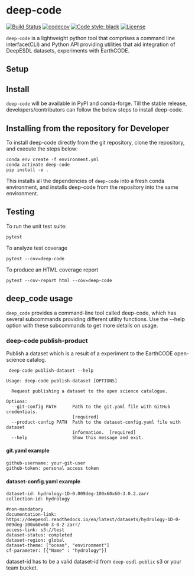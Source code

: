 # deep-code

[![Build Status](https://github.com/deepesdl/deep-code/actions/workflows/unittest-workflow.yaml/badge.svg)](https://github.com/deepesdl/deep-code/actions/workflows/unittest-workflow.yaml)
[![codecov](https://codecov.io/gh/deepesdl/deep-code/graph/badge.svg?token=47MQXOXWOK)](https://codecov.io/gh/deepesdl/deep-code)
[![Code style: black](https://img.shields.io/badge/code%20style-black-000000.svg)](https://github.com/psf/black)
[![License](https://img.shields.io/github/license/dcs4cop/xcube-smos)](https://github.com/deepesdl/deep-code/blob/main/LICENSE)

`deep-code` is a lightweight python tool that comprises a command line interface(CLI) 
and Python API providing utilities that aid integration of DeepESDL datasets, 
experiments with EarthCODE.

## Setup

## Install
`deep-code` will be available in PyPI and conda-forge. Till the stable release,
developers/contributors can follow the below steps to install deep-code.

## Installing from the repository for Developer

To install deep-code directly from the git repository, clone the repository, and execute the steps below:

```commandline
conda env create -f environment.yml
conda activate deep-code
pip install -e .
```

This installs all the dependencies of `deep-code` into a fresh conda environment, 
and installs deep-code from the repository into the same environment.

## Testing

To run the unit test suite:

```commandline
pytest
```

To analyze test coverage
```shell
pytest --cov=deep-code
```

To produce an HTML coverage report

```commandline
pytest --cov-report html --cov=deep-code
```

## deep_code usage

`deep_code` provides a command-line tool called deep-code, which has several subcommands 
providing different utility functions.
Use the --help option with these subcommands to get more details on usage.

###  deep-code publish-product

Publish a dataset which is a result of a experiment to the EarthCODE 
open-science catalog.

```commandline
 deep-code publish-dataset --help
 ```

```
Usage: deep-code publish-dataset [OPTIONS]

  Request publishing a dataset to the open science catalogue.

Options:
  --git-config PATH      Path to the git.yaml file with GitHub credentials.
                         [required]
  --product-config PATH  Path to the dataset-config.yaml file with dataset
                         information.  [required]
  --help                 Show this message and exit.

```

#### git.yaml example

```
github-username: your-git-user
github-token: personal access token
```

#### dataset-config.yaml example

```
dataset-id: hydrology-1D-0.009deg-100x60x60-3.0.2.zarr 
collection-id: hydrology

#non-mandatory
documentation-link: https://deepesdl.readthedocs.io/en/latest/datasets/hydrology-1D-0-009deg-100x60x60-3-0-2-zarr/
access-link: s3://test
dataset-status: completed
dataset-region: global
dataset-theme: ["ocean", "environment"]
cf-parameter: [{"Name" : "hydrology"}]
```

dataset-id has to be a valid dataset-id from `deep-esdl-public` s3 or your team bucket.